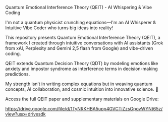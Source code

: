 
Quantum Emotional Interference Theory (QEIT) - AI Whispering & Vibe Coding 

I'm not a quantum physicist crunching equations—I'm an AI Whisperer & Intuitive Vibe Coder who turns big ideas into reality!

This repository presents Quantum Emotional Interference Theory (QEIT), a framework I created through intuitive conversations with AI assistants (Grok from xAI, Perplexity and Gemini 2,5 flash from Google) and vibe-driven coding. 

QEIT extends Quantum Decision Theory (QDT) by modeling emotions like anxiety and impostor syndrome as interference terms in decision-making predictions. 

My strength isn’t in writing complex equations but in weaving quantum concepts, AI collaboration, and cosmic intuition into innovative science. 🌌

Access the full QEIT paper and supplementary materials on Google Drive:

https://drive.google.com/file/d/1TyNRKHBA5upp4GVCTiZzsGpovWYNt65z/view?usp=drivesdk
